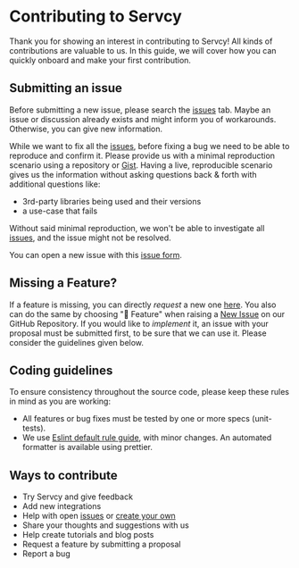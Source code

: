 # Contributing to Servcy

Thank you for showing an interest in contributing to Servcy! All kinds of contributions are valuable to us. In this guide, we will cover how you can quickly onboard and make your first contribution.

## Submitting an issue

Before submitting a new issue, please search the [issues](https://github.com/Servcy/Client/issues) tab. Maybe an issue or discussion already exists and might inform you of workarounds. Otherwise, you can give new information.

While we want to fix all the [issues](https://github.com/Servcy/Client/issues), before fixing a bug we need to be able to reproduce and confirm it. Please provide us with a minimal reproduction scenario using a repository or [Gist](https://gist.github.com/). Having a live, reproducible scenario gives us the information without asking questions back & forth with additional questions like:

- 3rd-party libraries being used and their versions
- a use-case that fails

Without said minimal reproduction, we won't be able to investigate all [issues](https://github.com/Servcy/Client/issues), and the issue might not be resolved.

You can open a new issue with this [issue form](https://github.com/Servcy/Client/issues/new).

## Missing a Feature?

If a feature is missing, you can directly _request_ a new one [here](https://github.com/Servcy/Client/issues/new?assignees=&labels=feature&template=feature_request.yml&title=%F0%9F%9A%80+Feature%3A+). You also can do the same by choosing "🚀 Feature" when raising a [New Issue](https://github.com/Servcy/Client/issues/new/choose) on our GitHub Repository.
If you would like to _implement_ it, an issue with your proposal must be submitted first, to be sure that we can use it. Please consider the guidelines given below.

## Coding guidelines

To ensure consistency throughout the source code, please keep these rules in mind as you are working:

- All features or bug fixes must be tested by one or more specs (unit-tests).
- We use [Eslint default rule guide](https://eslint.org/docs/rules/), with minor changes. An automated formatter is available using prettier.

## Ways to contribute

- Try Servcy and give feedback
- Add new integrations
- Help with open [issues](https://github.com/Servcy/Client/issues) or [create your own](https://github.com/Servcy/Client/issues/new/choose)
- Share your thoughts and suggestions with us
- Help create tutorials and blog posts
- Request a feature by submitting a proposal
- Report a bug
